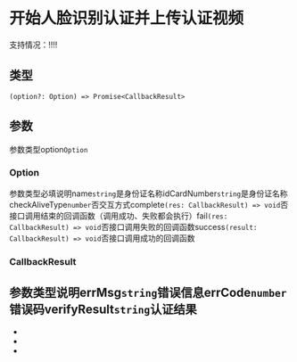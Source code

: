 # 开始人脸识别认证并上传认证视频
支持情况：!!!!
## 类型[​](startFacialRecognitionVerifyAndUploadVideo.html#类型)
```tsx
(option?: Option) => Promise<CallbackResult>
```

## 参数[​](startFacialRecognitionVerifyAndUploadVideo.html#参数)
参数类型option`Option`
### Option[​](startFacialRecognitionVerifyAndUploadVideo.html#option)
参数类型必填说明name`string`是身份证名称idCardNumber`string`是身份证名称checkAliveType`number`否交互方式complete`(res: CallbackResult) => void`否接口调用结束的回调函数（调用成功、失败都会执行）fail`(res: CallbackResult) => void`否接口调用失败的回调函数success`(result: CallbackResult) => void`否接口调用成功的回调函数
### CallbackResult[​](startFacialRecognitionVerifyAndUploadVideo.html#callbackresult)
参数类型说明errMsg`string`错误信息errCode`number`错误码verifyResult`string`认证结果
- 
- 

- 
-
